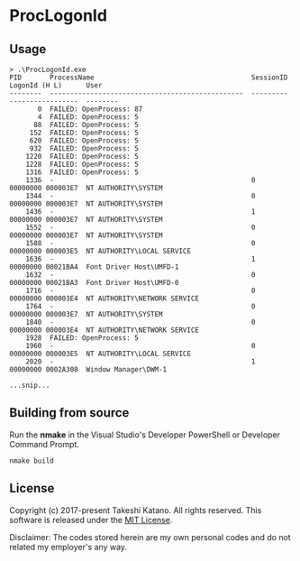 # ProcLogonId

## Usage

```
> .\ProcLogonId.exe
PID       ProcessName                                       SessionID  LogonId (H L)      User
--------  ------------------------------------------------  ---------  -----------------  --------
       0  FAILED: OpenProcess: 87
       4  FAILED: OpenProcess: 5
      88  FAILED: OpenProcess: 5
     152  FAILED: OpenProcess: 5
     620  FAILED: OpenProcess: 5
     932  FAILED: OpenProcess: 5
    1220  FAILED: OpenProcess: 5
    1228  FAILED: OpenProcess: 5
    1316  FAILED: OpenProcess: 5
    1336  -                                                 0          00000000 000003E7  NT AUTHORITY\SYSTEM
    1344  -                                                 0          00000000 000003E7  NT AUTHORITY\SYSTEM
    1436  -                                                 1          00000000 000003E7  NT AUTHORITY\SYSTEM
    1552  -                                                 0          00000000 000003E7  NT AUTHORITY\SYSTEM
    1588  -                                                 0          00000000 000003E5  NT AUTHORITY\LOCAL SERVICE
    1636  -                                                 1          00000000 00021BA4  Font Driver Host\UMFD-1
    1632  -                                                 0          00000000 00021BA3  Font Driver Host\UMFD-0
    1716  -                                                 0          00000000 000003E4  NT AUTHORITY\NETWORK SERVICE
    1764  -                                                 0          00000000 000003E7  NT AUTHORITY\SYSTEM
    1840  -                                                 0          00000000 000003E4  NT AUTHORITY\NETWORK SERVICE
    1928  FAILED: OpenProcess: 5
    1960  -                                                 0          00000000 000003E5  NT AUTHORITY\LOCAL SERVICE
    2020  -                                                 1          00000000 0002A308  Window Manager\DWM-1

...snip...
```

## Building from source

Run the **nmake** in the Visual Studio's Developer PowerShell or Developer Command Prompt.

```
nmake build
```

## License

Copyright (c) 2017-present Takeshi Katano. All rights reserved. This software is released under the [MIT License](https://github.com/tksh164/ProcLogonId/blob/master/LICENSE).

Disclaimer: The codes stored herein are my own personal codes and do not related my employer's any way.
